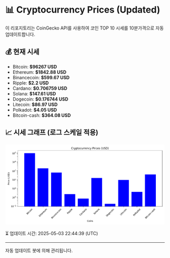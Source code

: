 
# 📊 Cryptocurrency Prices (Updated)

이 리포지토리는 CoinGecko API를 사용하여 코인 TOP 10 시세를 10분가격으로 자동 업데이트합니다.

## 💰 현재 시세
- Bitcoin: **$96267 USD**
- Ethereum: **$1842.88 USD**
- Binancecoin: **$599.67 USD**
- Ripple: **$2.2 USD**
- Cardano: **$0.706759 USD**
- Solana: **$147.61 USD**
- Dogecoin: **$0.176744 USD**
- Litecoin: **$86.97 USD**
- Polkadot: **$4.05 USD**
- Bitcoin-cash: **$364.08 USD**

## 📈 시세 그래프 (로그 스케일 적용)
![Crypto Prices](crypto_prices.png)

⏳ 업데이트 시간: 2025-05-03 22:44:39 (UTC)

---
자동 업데이트 봇에 의해 관리됩니다.

